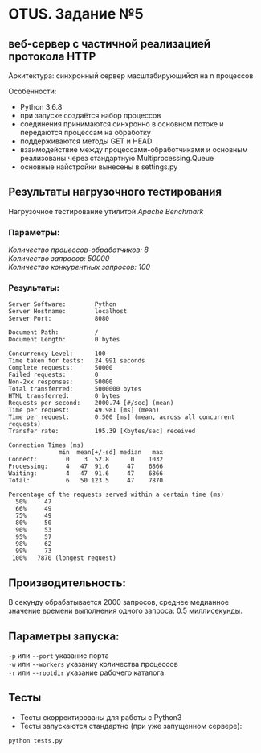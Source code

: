 # OTUS. Задание №5
## веб‐сервер с частичной реализацией протокола HTTP
Архитектура: синхронный сервер масштабирующийся на n процессов

Особенности:
 - Python 3.6.8
 - при запуске создаётся набор процессов
 - соединения принимаются синхронно в основном потоке и передаются процессам на обработку
 - поддерживаются методы GET и HEAD
 - взаимодействие между процессами-обработчиками и основным
реализованы через стандартную Multiprocessing.Queue
 - основные найстройки вынесены в settings.py

## Результаты нагрузочного тестирования
Нагрузочное тестирование утилитой *Apache Benchmark*

### Параметры:
*Количество процессов-обработчиков: *8**  
*Количество запросов: *50000**  
*Количество конкурентных запросов: *100**  

### Результаты:
```
Server Software:        Python
Server Hostname:        localhost
Server Port:            8080

Document Path:          /
Document Length:        0 bytes

Concurrency Level:      100
Time taken for tests:   24.991 seconds
Complete requests:      50000
Failed requests:        0
Non-2xx responses:      50000
Total transferred:      5000000 bytes
HTML transferred:       0 bytes
Requests per second:    2000.74 [#/sec] (mean)
Time per request:       49.981 [ms] (mean)
Time per request:       0.500 [ms] (mean, across all concurrent requests)
Transfer rate:          195.39 [Kbytes/sec] received

Connection Times (ms)
              min  mean[+/-sd] median   max
Connect:        0    3  52.8      0    1032
Processing:     4   47  91.6     47    6866
Waiting:        4   47  91.6     47    6866
Total:          6   50 123.5     47    7870

Percentage of the requests served within a certain time (ms)
  50%     47
  66%     49
  75%     49
  80%     50
  90%     53
  95%     57
  98%     62
  99%     73
 100%   7870 (longest request)
```

## Производительность:
В секунду обрабатывается 2000 запросов, среднее медианное значение времени
выполнения одного запроса: 0.5 миллисекунды.

## Параметры запуска:
`-p` или `--port` указание порта  
`-w` или `--workers` указаниу количества процессов  
`-r` или `--rootdir` указание рабочего каталога  

## Тесты
- Тесты скорректированы для работы с Python3
- Тесты запускаются стандартно (при уже запущенном сервере): 
```
python tests.py
```
